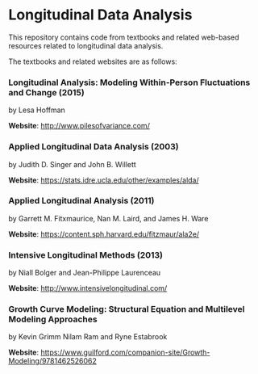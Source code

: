 # Longitudinal Data Analysis

This repository contains code from textbooks and related web-based resources related to longitudinal data analysis.

The textbooks and related websites are as follows:

### Longitudinal Analysis: Modeling Within-Person Fluctuations and Change (2015)
by Lesa Hoffman

**Website**: http://www.pilesofvariance.com/

### Applied Longitudinal Data Analysis (2003)
by Judith D. Singer and John B. Willett

**Website**: https://stats.idre.ucla.edu/other/examples/alda/

### Applied Longitudinal Analysis (2011)
by Garrett M. Fitxmaurice, Nan M. Laird, and James H. Ware

**Website**: https://content.sph.harvard.edu/fitzmaur/ala2e/

### Intensive Longitudinal Methods (2013)
by Niall Bolger and Jean-Philippe Laurenceau

**Website**: http://www.intensivelongitudinal.com/


### Growth Curve Modeling: Structural Equation and Multilevel Modeling Approaches
by Kevin Grimm Nilam Ram and Ryne Estabrook

**Website**: https://www.guilford.com/companion-site/Growth-Modeling/9781462526062